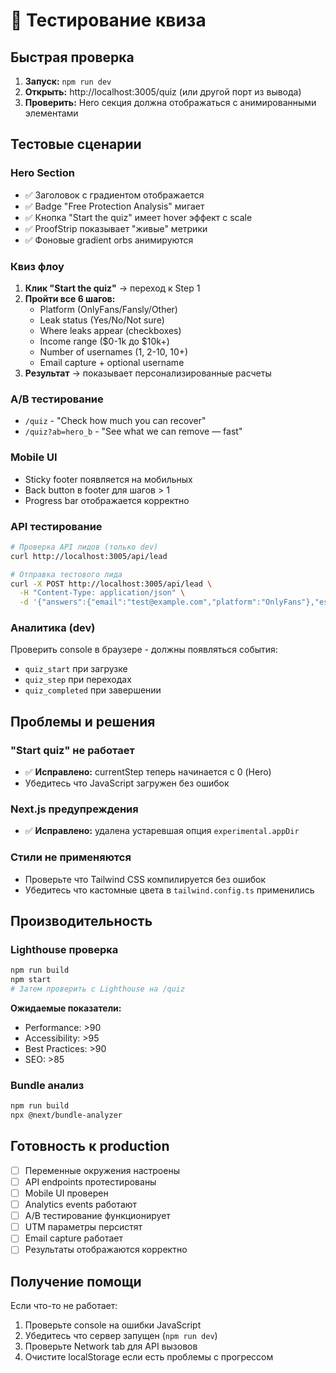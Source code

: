 # 🧪 Тестирование квиза

## Быстрая проверка

1. **Запуск:** `npm run dev`
2. **Открыть:** http://localhost:3005/quiz (или другой порт из вывода)
3. **Проверить:** Hero секция должна отображаться с анимированными элементами

## Тестовые сценарии

### Hero Section
- ✅ Заголовок с градиентом отображается
- ✅ Badge "Free Protection Analysis" мигает
- ✅ Кнопка "Start the quiz" имеет hover эффект с scale
- ✅ ProofStrip показывает "живые" метрики
- ✅ Фоновые gradient orbs анимируются

### Квиз флоу
1. **Клик "Start the quiz"** → переход к Step 1
2. **Пройти все 6 шагов:**
   - Platform (OnlyFans/Fansly/Other)
   - Leak status (Yes/No/Not sure)
   - Where leaks appear (checkboxes)
   - Income range ($0-1k до $10k+)
   - Number of usernames (1, 2-10, 10+)
   - Email capture + optional username
3. **Результат** → показывает персонализированные расчеты

### A/B тестирование
- `/quiz` - "Check how much you can recover"
- `/quiz?ab=hero_b` - "See what we can remove — fast"

### Mobile UI
- Sticky footer появляется на мобильных
- Back button в footer для шагов > 1
- Progress bar отображается корректно

### API тестирование
```bash
# Проверка API лидов (только dev)
curl http://localhost:3005/api/lead

# Отправка тестового лида
curl -X POST http://localhost:3005/api/lead \
  -H "Content-Type: application/json" \
  -d '{"answers":{"email":"test@example.com","platform":"OnlyFans"},"estimatedLoss":{"min":100,"max":200},"expectedRemovals":{"min":5,"max":10},"timestamp":1640995200000}'
```

### Аналитика (dev)
Проверить console в браузере - должны появляться события:
- `quiz_start` при загрузке
- `quiz_step` при переходах
- `quiz_completed` при завершении

## Проблемы и решения

### "Start quiz" не работает
- ✅ **Исправлено:** currentStep теперь начинается с 0 (Hero)
- Убедитесь что JavaScript загружен без ошибок

### Next.js предупреждения
- ✅ **Исправлено:** удалена устаревшая опция `experimental.appDir`

### Стили не применяются
- Проверьте что Tailwind CSS компилируется без ошибок
- Убедитесь что кастомные цвета в `tailwind.config.ts` применились

## Производительность

### Lighthouse проверка
```bash
npm run build
npm start
# Затем проверить с Lighthouse на /quiz
```

**Ожидаемые показатели:**
- Performance: >90
- Accessibility: >95
- Best Practices: >90
- SEO: >85

### Bundle анализ
```bash
npm run build
npx @next/bundle-analyzer
```

## Готовность к production

- [ ] Переменные окружения настроены
- [ ] API endpoints протестированы
- [ ] Mobile UI проверен
- [ ] Analytics events работают
- [ ] A/B тестирование функционирует
- [ ] UTM параметры персистят
- [ ] Email capture работает
- [ ] Результаты отображаются корректно

## Получение помощи

Если что-то не работает:
1. Проверьте console на ошибки JavaScript
2. Убедитесь что сервер запущен (`npm run dev`)
3. Проверьте Network tab для API вызовов
4. Очистите localStorage если есть проблемы с прогрессом
